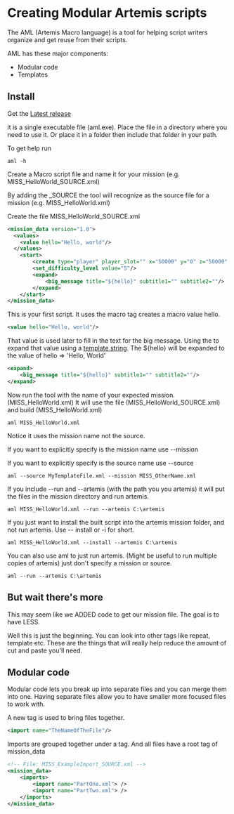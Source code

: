 # Creating Modular Artemis scripts

The AML (Artemis Macro language) is a tool for helping script writers organize and get reuse from their scripts.

AML has these major components:
- Modular code
- Templates 

## Install

Get the [Latest release](https://github.com/dougreichard/artemis_macro_language/releases)

it is a single executable file (aml.exe).
Place the file in a directory where you need to use it. Or place it in a folder then include that folder in your path.

To get help run

```
aml -h
```

Create a Macro script file and name it for your mission (e.g. MISS_HelloWorld_SOURCE.xml)

By adding the _SOURCE the tool will recognize as the source file for a mission (e.g. MISS_HelloWorld.xml)

Create the file MISS_HelloWorld_SOURCE.xml

``` xml
<mission_data version="1.0">
  <values>
    <value hello="Hello, world"/>
  </values>
    <start>
        <create type="player" player_slot="" x="50000" y="0" z="50000" name="Artemis"/>
        <set_difficulty_level value="5"/>
        <expand>
            <big_message title="${hello}" subtitle1="" subtitle2=""/>
        </expand>
    </start>
</mission_data>
```
This is your first script. 
It uses the macro tag [<value>](../tag-values.md) creates a macro value hello.

``` xml
<value hello="Hello, world"/>
```
That value is used later to fill in the text for the big message. Using the [<expand>](../tag-expand.md) to expand that value using a [template string](../template-strings.md). The ${hello} will be expanded to the value of hello =>  'Hello, World'

``` xml
<expand>
    <big_message title="${hello}" subtitle1="" subtitle2=""/>
</expand>
```

Now run the tool with the name of your expected mission. (MISS_HelloWorld.xml)
It will use the file (MISS_HelloWorld_SOURCE.xml) and build (MISS_HelloWorld.xml)

```
aml MISS_HelloWorld.xml
```
Notice it uses the mission name not the source.

If you want to explicitly specify is the mission name use --mission

If you want to explicitly specify is the source name use --source

```
aml --source MyTemplateFile.xml --mission MISS_OtherName.xml
```

If you include --run and --artemis (with the path you you artemis)
it will put the files in the mission directory and run artemis.

```
aml MISS_HelloWorld.xml --run --artemis C:\artemis
```

If you just want to install the built script into the artemis mission folder, and not run artemis.
Use -- install or -i for short.

```
aml MISS_HelloWorld.xml --install --artemis C:\artemis
```

You can also use aml to just run artemis. (Might be useful to run multiple copies of artemis)
just don't specify a mission or source.

```
aml --run --artemis C:\artemis
```

## But wait there's more
This may seem like we ADDED code to get our mission file.
The goal is to have LESS. 

Well this is just the beginning. You can look into other tags like repeat, template etc.
These are the things that will really help reduce the amount of cut and paste you'll need.


## Modular code
Modular code lets you break up into separate files and you can merge them into one.
Having separate files allow you to have smaller more focused files to work with.

A new tag is used to bring files together. 

``` xml
<import name="TheNameOfTheFile"/>
```

Imports are grouped together under a tag.
And all files have a root tag of mission_data


``` xml
<!-- File: MISS_ExampleImport_SOURCE.xml -->
<mission_data>
    <imports>
        <import name="PartOne.xml"> />
        <import name="PartTwo.xml"> />
    </imports>
</mission_data>
```

